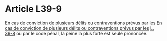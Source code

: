 # Article L39-9

En cas de conviction de plusieurs délits ou contraventions prévus par les [En cas de conviction de plusieurs délits ou contraventions prévus par les][1] [L. 39-8][2] ou par le code pénal, la peine la plus forte est seule prononcée.

 [1]: /affichCodeArticle.do?cidTexte=LEGITEXT000006070987&idArticle=LEGIARTI000006465431&dateTexte=&categorieLien=cid
 [2]: /affichCodeArticle.do?cidTexte=LEGITEXT000006070987&idArticle=LEGIARTI000006465930&dateTexte=&categorieLien=cid